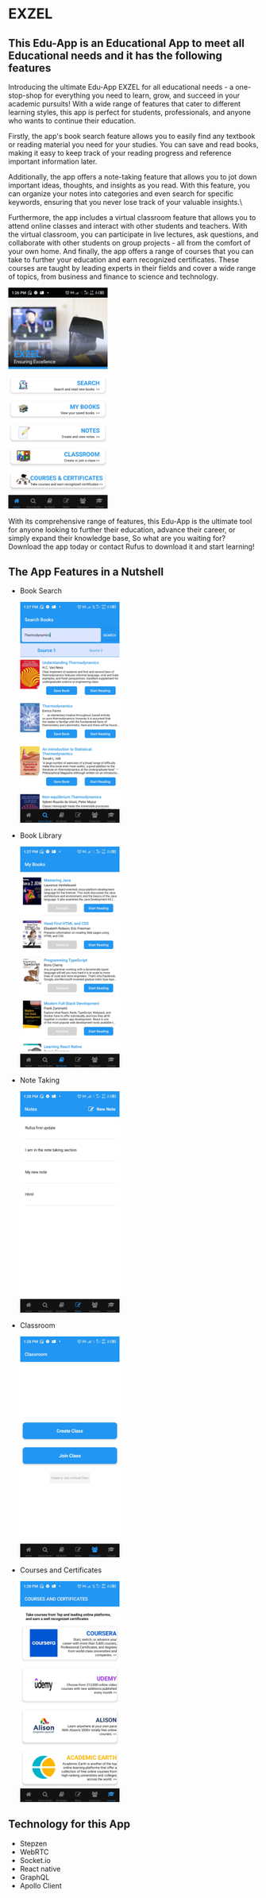 # EXZEL

## This Edu-App is an Educational App to meet all Educational needs and it has the following features


Introducing the ultimate Edu-App EXZEL for all educational needs - a one-stop-shop for everything you need to learn, grow, and succeed in your academic pursuits! With a wide range of features that cater to different learning styles, this app is perfect for students, professionals, and anyone who wants to continue their education.

Firstly, the app's book search feature allows you to easily find any textbook or reading material you need for your studies. You can save and read books, making it easy to keep track of your reading progress and reference important information later.

Additionally, the app offers a note-taking feature that allows you to jot down important ideas, thoughts, and insights as you read. With this feature, you can organize your notes into categories and even search for specific keywords, ensuring that you never lose track of your valuable insights.\

Furthermore, the app includes a virtual classroom feature that allows you to attend online classes and interact with other students and teachers. With the virtual classroom, you can participate in live lectures, ask questions, and collaborate with other students on group projects - all from the comfort of your own home.
And finally, the app offers a range of courses that you can take to further your education and earn recognized certificates. These courses are taught by leading experts in their fields and cover a wide range of topics, from business and finance to science and technology.

 <p >
        <img src="./Screenshot/homePage.png" width="200" title="Home Page">
 </p>

With its comprehensive range of features, this Edu-App is the ultimate tool for anyone looking to further their education, advance their career, or simply expand their knowledge base, So what are you waiting for? Download the app today or contact Rufus to download it and start learning!

## The App Features in a Nutshell

* Book Search
    <p >
     <img src="./Screenshot/bookSearch.png" width="200" title="Book Search">
    </p>
* Book Library
    <p >
     <img src="./Screenshot/bookLibrary.png" width="200" title="Book Library">
    </p>
* Note Taking
    <p >
     <img src="./Screenshot/noteTaking.png" width="200" title="Note Taking">
    </p>
* Classroom
    <p >
     <img src="./Screenshot/classroom.png" width="200" title="Classroom">
    </p>
* Courses and Certificates
    <p >
     <img src="./Screenshot/courseAndCertificate.png" width="200" title="Courses and Certificates">
    </p>

## Technology for this App
* Stepzen
* WebRTC
* Socket.io
* React native
* GraphQL
* Apollo Client